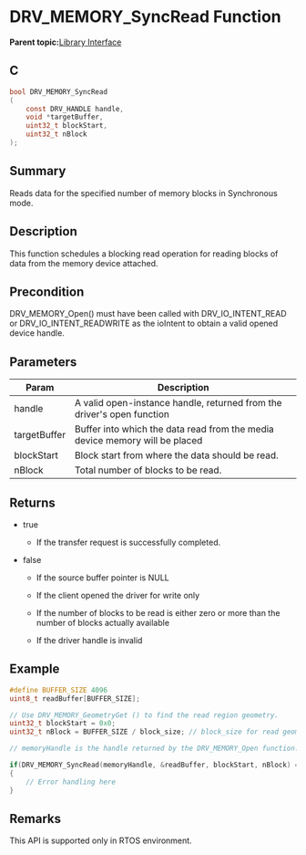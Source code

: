 # DRV\_MEMORY\_SyncRead Function

**Parent topic:**[Library Interface](GUID-E18B0923-4286-4E08-A2EB-9A482E0063AE.md)

## C

```c
bool DRV_MEMORY_SyncRead
(
    const DRV_HANDLE handle,
    void *targetBuffer,
    uint32_t blockStart,
    uint32_t nBlock
);
```

## Summary

Reads data for the specified number of memory blocks in Synchronous mode.

## Description

This function schedules a blocking read operation for reading blocks of<br />data from the memory device attached.

## Precondition

DRV\_MEMORY\_Open\(\) must have been called with DRV\_IO\_INTENT\_READ or DRV\_IO\_INTENT\_READWRITE as the ioIntent to obtain a valid opened device handle.

## Parameters

|Param|Description|
|-----|-----------|
|handle|A valid open-instance handle, returned from the driver's open function|
|targetBuffer|Buffer into which the data read from the media device memory will be placed|
|blockStart|Block start from where the data should be read.|
|nBlock|Total number of blocks to be read.|

## Returns

-   true

    -   If the transfer request is successfully completed.

-   false

    -   If the source buffer pointer is NULL

    -   If the client opened the driver for write only

    -   If the number of blocks to be read is either zero or more than the number of blocks actually available

    -   If the driver handle is invalid


## Example

```c
#define BUFFER_SIZE 4096
uint8_t readBuffer[BUFFER_SIZE];

// Use DRV_MEMORY_GeometryGet () to find the read region geometry.
uint32_t blockStart = 0x0;
uint32_t nBlock = BUFFER_SIZE / block_size; // block_size for read geometry

// memoryHandle is the handle returned by the DRV_MEMORY_Open function.

if(DRV_MEMORY_SyncRead(memoryHandle, &readBuffer, blockStart, nBlock) == false)
{
    // Error handling here
}

```

## Remarks

This API is supported only in RTOS environment.

